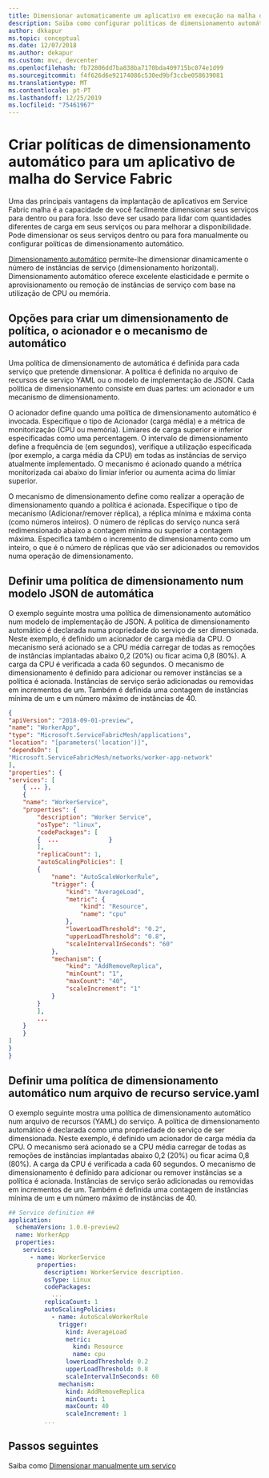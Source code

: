```yaml
---
title: Dimensionar automaticamente um aplicativo em execução na malha de Service Fabric do Azure
description: Saiba como configurar políticas de dimensionamento automático para os serviços de um aplicativo de malha do Service Fabric.
author: dkkapur
ms.topic: conceptual
ms.date: 12/07/2018
ms.author: dekapur
ms.custom: mvc, devcenter
ms.openlocfilehash: fb72806dd7ba838ba7170bda409715bc074e1d99
ms.sourcegitcommit: f4f626d6e92174086c530ed9bf3ccbe058639081
ms.translationtype: MT
ms.contentlocale: pt-PT
ms.lasthandoff: 12/25/2019
ms.locfileid: "75461967"
---
```

# <a name="create-autoscale-policies-for-a-service-fabric-mesh-application"></a>Criar políticas de dimensionamento automático para um aplicativo de malha do Service Fabric
Uma das principais vantagens da implantação de aplicativos em Service Fabric malha é a capacidade de você facilmente dimensionar seus serviços para dentro ou para fora. Isso deve ser usado para lidar com quantidades diferentes de carga em seus serviços ou para melhorar a disponibilidade. Pode dimensionar os seus serviços dentro ou para fora manualmente ou configurar políticas de dimensionamento automático.

[Dimensionamento automático](service-fabric-mesh-scalability.md#autoscaling-service-instances) permite-lhe dimensionar dinamicamente o número de instâncias de serviço (dimensionamento horizontal). Dimensionamento automático oferece excelente elasticidade e permite o aprovisionamento ou remoção de instâncias de serviço com base na utilização de CPU ou memória.

## <a name="options-for-creating-an-auto-scaling-policy-trigger-and-mechanism"></a>Opções para criar um dimensionamento de política, o acionador e o mecanismo de automático
Uma política de dimensionamento de automática é definida para cada serviço que pretende dimensionar. A política é definida no arquivo de recursos de serviço YAML ou o modelo de implementação de JSON. Cada política de dimensionamento consiste em duas partes: um acionador e um mecanismo de dimensionamento.

O acionador define quando uma política de dimensionamento automático é invocada.  Especifique o tipo de Acionador (carga média) e a métrica de monitorização (CPU ou memória).  Limiares de carga superior e inferior especificadas como uma percentagem. O intervalo de dimensionamento define a frequência de (em segundos), verifique a utilização especificada (por exemplo, a carga média da CPU) em todas as instâncias de serviço atualmente implementado.  O mecanismo é acionado quando a métrica monitorizada cai abaixo do limiar inferior ou aumenta acima do limiar superior.  

O mecanismo de dimensionamento define como realizar a operação de dimensionamento quando a política é acionada.  Especifique o tipo de mecanismo (Adicionar/remover réplica), a réplica mínima e máxima conta (como números inteiros).  O número de réplicas do serviço nunca será redimensionado abaixo a contagem mínima ou superior a contagem máxima.  Especifica também o incremento de dimensionamento como um inteiro, o que é o número de réplicas que vão ser adicionados ou removidos numa operação de dimensionamento.  

## <a name="define-an-auto-scaling-policy-in-a-json-template"></a>Definir uma política de dimensionamento num modelo JSON de automática

O exemplo seguinte mostra uma política de dimensionamento automático num modelo de implementação de JSON.  A política de dimensionamento automático é declarada numa propriedade do serviço de ser dimensionada.  Neste exemplo, é definido um acionador de carga média da CPU.  O mecanismo será acionado se a CPU média carregar de todas as remoções de instâncias implantadas abaixo 0,2 (20%) ou ficar acima 0,8 (80%).  A carga da CPU é verificada a cada 60 segundos.  O mecanismo de dimensionamento é definido para adicionar ou remover instâncias se a política é acionada.  Instâncias de serviço serão adicionadas ou removidas em incrementos de um.  Também é definida uma contagem de instâncias mínima de um e um número máximo de instâncias de 40.

```json
{
"apiVersion": "2018-09-01-preview",
"name": "WorkerApp",
"type": "Microsoft.ServiceFabricMesh/applications",
"location": "[parameters('location')]",
"dependsOn": [
"Microsoft.ServiceFabricMesh/networks/worker-app-network"
],
"properties": {
"services": [   
    { ... },       
    {
    "name": "WorkerService",
    "properties": {
        "description": "Worker Service",
        "osType": "linux",
        "codePackages": [
        {  ...              }
        ],
        "replicaCount": 1,
        "autoScalingPolicies": [
        {
            "name": "AutoScaleWorkerRule",
            "trigger": {
                "kind": "AverageLoad",
                "metric": {
                    "kind": "Resource",
                    "name": "cpu"
                },
                "lowerLoadThreshold": "0.2",
                "upperLoadThreshold": "0.8",
                "scaleIntervalInSeconds": "60"
            },
            "mechanism": {
                "kind": "AddRemoveReplica",
                "minCount": "1",
                "maxCount": "40",
                "scaleIncrement": "1"
            }
        }
        ],        
        ...
    }
    }
]
}
}
```

## <a name="define-an-autoscale-policy-in-a-serviceyaml-resource-file"></a>Definir uma política de dimensionamento automático num arquivo de recurso service.yaml
O exemplo seguinte mostra uma política de dimensionamento automático num arquivo de recursos (YAML) do serviço.  A política de dimensionamento automático é declarada como uma propriedade do serviço de ser dimensionada.  Neste exemplo, é definido um acionador de carga média da CPU.  O mecanismo será acionado se a CPU média carregar de todas as remoções de instâncias implantadas abaixo 0,2 (20%) ou ficar acima 0,8 (80%).  A carga da CPU é verificada a cada 60 segundos.  O mecanismo de dimensionamento é definido para adicionar ou remover instâncias se a política é acionada.  Instâncias de serviço serão adicionadas ou removidas em incrementos de um.  Também é definida uma contagem de instâncias mínima de um e um número máximo de instâncias de 40.

```yaml
## Service definition ##
application:
  schemaVersion: 1.0.0-preview2
  name: WorkerApp
  properties:
    services:
      - name: WorkerService
        properties:
          description: WorkerService description.
          osType: Linux
          codePackages:
            ...
          replicaCount: 1
          autoScalingPolicies:
            - name: AutoScaleWorkerRule
              trigger:
                kind: AverageLoad
                metric:
                  kind: Resource
                  name: cpu
                lowerLoadThreshold: 0.2
                upperLoadThreshold: 0.8
                scaleIntervalInSeconds: 60
              mechanism:
                kind: AddRemoveReplica
                minCount: 1
                maxCount: 40
                scaleIncrement: 1
          ...
```

## <a name="next-steps"></a>Passos seguintes
Saiba como [Dimensionar manualmente um serviço](service-fabric-mesh-tutorial-template-scale-services.md)
